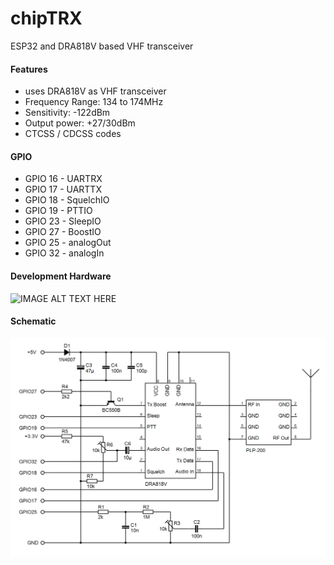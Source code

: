 # chipTRX
ESP32 and DRA818V based VHF transceiver
#### Features
* uses DRA818V as VHF transceiver
* Frequency Range: 134 to 174MHz
* Sensitivity: -122dBm
* Output power: +27/30dBm
* CTCSS / CDCSS codes
#### GPIO
* GPIO 16 - UARTRX
* GPIO 17 - UARTTX
* GPIO 18 - SquelchIO
* GPIO 19 - PTTIO
* GPIO 23 - SleepIO
* GPIO 27 - BoostIO
* GPIO 25 - analogOut
* GPIO 32 - analogIn
#### Development Hardware
![IMAGE ALT TEXT HERE](https://www.dorstel.de/github/chipTRX_v1.1.png)
#### Schematic
![IMAGE ALT TEXT HERE](documentation/DRA818V.png)

